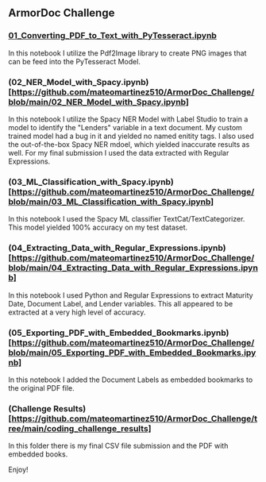
## ArmorDoc Challenge 

### [01_Converting_PDF_to_Text_with_PyTesseract.ipynb](https://github.com/mateomartinez510/ArmorDoc_Challenge/blob/main/01_Converting_PDF_to_Text_with_PyTesseract.ipynb)
In this notebook I utilize the Pdf2Image library to create PNG images that can be feed into the PyTesseract Model.

### (02_NER_Model_with_Spacy.ipynb)[https://github.com/mateomartinez510/ArmorDoc_Challenge/blob/main/02_NER_Model_with_Spacy.ipynb]
In this notebook I utilize the Spacy NER Model with Label Studio to train a model to identify 
the "Lenders" variable in a text document. My custom trained model had a bug in it and yielded 
no named enitity tags. I also used the out-of-the-box Spacy NER mdoel, which yielded inaccurate results as well.
For my final submission I used the data extracted with Regular Expressions.

### (03_ML_Classification_with_Spacy.ipynb)[https://github.com/mateomartinez510/ArmorDoc_Challenge/blob/main/03_ML_Classification_with_Spacy.ipynb]
In this notebook I used the Spacy ML classifier TextCat/TextCategorizer. This model yielded 100% accuracy on my test dataset.

### (04_Extracting_Data_with_Regular_Expressions.ipynb)[https://github.com/mateomartinez510/ArmorDoc_Challenge/blob/main/04_Extracting_Data_with_Regular_Expressions.ipynb]
In this notebook I used Python and Regular Expressions to extract Maturity Date, Document Label, and Lender variables. 
This all appeared to be extracted at a very high level of accuracy.

### (05_Exporting_PDF_with_Embedded_Bookmarks.ipynb)[https://github.com/mateomartinez510/ArmorDoc_Challenge/blob/main/05_Exporting_PDF_with_Embedded_Bookmarks.ipynb]
In this notebook I added the Document Labels as embedded bookmarks to the original PDF file.

### (Challenge Results)[https://github.com/mateomartinez510/ArmorDoc_Challenge/tree/main/coding_challenge_results]
In this folder there is my final CSV file submission and the PDF with embedded books.

Enjoy!
